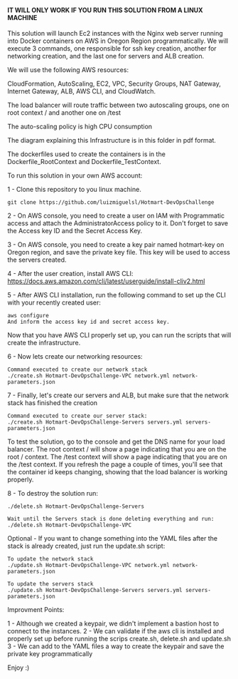 #### IT WILL ONLY WORK IF YOU RUN THIS SOLUTION FROM A LINUX MACHINE ####

This solution will launch Ec2 instances with the Nginx web server running into Docker containers on AWS in Oregon Region programmatically.
We will execute 3 commands, one responsible for ssh key creation, another for networking creation, and the last one for servers and ALB creation.

We will use the following AWS resources:

CloudFormation, AutoScaling, EC2, VPC, Security Groups, NAT Gateway, Internet Gateway, ALB, AWS CLI, and CloudWatch.

The load balancer will route traffic between two autoscaling groups, one on root context / and another one on /test

The auto-scaling policy is high CPU consumption

The diagram explaining this Infrastructure is in this folder in pdf format. 

The dockerfiles used to create the containers is in the Dockerfile_RootContext and Dockerfile_TestContext.

To run this solution in your own AWS account:

1 - Clone this repository to you linux machine.
    
    git clone https://github.com/luizmiguelsl/Hotmart-DevOpsChallenge

2 - On AWS console, you need to create a user on IAM with Programmatic access and attach the AdministratorAccess policy to it. 
    Don't forget to save the Access key ID and the Secret Access Key.

3 - On AWS console, you need to create a key pair named hotmart-key on Oregon region, and save the private key file. This key will be used to access the servers created.

4 - After the user creation, install AWS CLI: https://docs.aws.amazon.com/cli/latest/userguide/install-cliv2.html

5 - After AWS CLI installation, run the following command to set up the CLI with your recently created user: 

    aws configure
    And inform the access key id and secret access key. 

Now that you have AWS CLI properly set up, you can run the scripts that will create the infrastructure.

6 - Now lets create our networking resources:

    Command executed to create our network stack
    ./create.sh Hotmart-DevOpsChallenge-VPC network.yml network-parameters.json 

7 - Finally, let's create our servers and ALB, but make sure that the network stack has finished the creation

    Command executed to create our server stack:
    ./create.sh Hotmart-DevOpsChallenge-Servers servers.yml servers-parameters.json

To test the solution, go to the console and get the DNS name for your load balancer. The root context / will show a page indicating that you are on the root / context.
The /test context will show a page indicating that you are on the /test context.
If you refresh the page a couple of times, you'll see that the container id keeps changing, showing that the load balancer is working properly.


8 - To destroy the solution run:
    
    ./delete.sh Hotmart-DevOpsChallenge-Servers

    Wait until the Servers stack is done deleting everything and run:
    ./delete.sh Hotmart-DevOpsChallenge-VPC

Optional - If you want to change something into the YAML files after the stack is already created, just run the update.sh script:

    To update the network stack
    ./update.sh Hotmart-DevOpsChallenge-VPC network.yml network-parameters.json 

    To update the servers stack
    ./update.sh Hotmart-DevOpsChallenge-Servers servers.yml servers-parameters.json


Improvment Points:

1 - Although we created a keypair, we didn't implement a bastion host to connect to the instances.
2 - We can validate if the aws cli is installed and properly set up before running the scrips create.sh, delete.sh and update.sh
3 - We can add to the YAML files a way to create the keypair and save the private key programmatically


Enjoy :)




